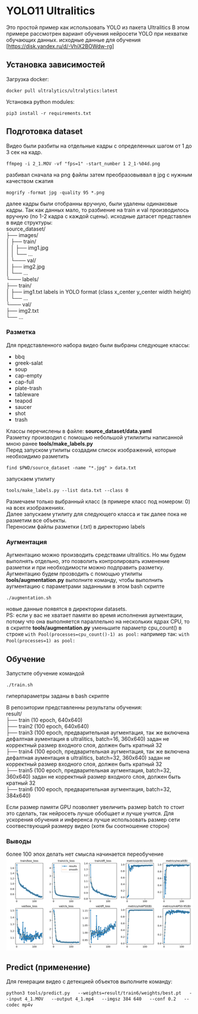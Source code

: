 # YOLO11 Ultralitics
Это простой пример как использовать YOLO из пакета Ultralitics
В этом примере рассмотрен вариант обучения нейросети YOLO при нехватке обучающих данных.
исходные данные для обучения [https://disk.yandex.ru/d/-VhiX2BOWdw-rg]

## Установка зависимостей
Загрузка docker:
```
docker pull ultralytics/ultralytics:latest
```
Установка python modules:
```
pip3 install -r requirements.txt
```

## Подготовка dataset
Видео были разбиты на отдельные кадры с определенных шагом от 1 до 3 сек на кадр.

```
ffmpeg -i 2_1.MOV -vf "fps=1" -start_number 1 2_1-%04d.png
```
разбивал сначала на png файлы
затем преобразовыввал в jpg с нужным качеством сжатия
```
mogrify -format jpg -quality 95 *.png
```

далее кадры были отобранны вручную, были удалены одинаковые кадры.
Так как данных мало, то разбиение на train и val производилось вручную (по 1-2 кадра с каждой сцены).
исходные датасет представлен в виде структуры:</br>
source_dataset/</br>
├── images/</br>
│   ├── train/</br>
│   │   ├── img1.jpg</br>
│   │   └── ...</br>
│   └─── val/</br>
│       ├── img2.jpg</br>
│       └── ...</br>
└─── labels/</br>
    ├── train/</br>
    │   ├── img1.txt    labels in YOLO format (class x_center y_center width height)</br>
    │   └── ...</br>
    └─── val/</br>
        ├── img2.txt</br>
        └── ...</br>

### Разметка
Для представленного набора видео были выбраны следующие классы:
  - bbq
  - greek-salat
  - soup
  - cap-empty
  - cap-full
  - plate-trash
  - tableware
  - teapod
  - saucer
  - shot
  - trash

Классы перечислены в файле: **source_dataset/data.yaml** </br>
Разметку производил с помощью небольшой утилилиты написанной мною ранее **tools/make_labels.py**</br>
Перед запуском утилиты создадим список изображений, которые необхоидимо разметить
```
find $PWD/source_dataset -name "*.jpg" > data.txt
```
запускаем утилиту
```
tools/make_labels.py --list data.txt --class 0
```
Размечаем только выбранный класс (в примере класс под номером: 0) на всех изображениях.</br>
Далее запускаем утилиту для следующего класса и так далее пока не разметим все объекты.</br>
Переносим файлы разметки (.txt) в директорию labels</br>

### Аугментация
Аугментацию можно производить средствами ultralitics.
Но мы будем выполнять отдельно, это позволить контролировать изменение разметки и при необходимости можно подправить разметку.
Аугментацию будем прозводить с помощью утилиты **tools/augmentation.py**
выполните команду, чтобы выполнить аугментацию с параметрами заданными в этом bash скрипте
```
./augmentation.sh
```
новые данные появятся в директории datasets.</br>
PS: если у вас не хватает памяти во время исполнения аугментации, потому что она выполняется параллельно на нескольких ядрах CPU, то в скрипте **tools/augmentation.py** уменьшите параметр cpu_count() в строке ```with Pool(processes=cpu_count()-1) as pool:``` например так: ```with Pool(processes=1) as pool:```


## Обучение
Запустите обучение командой 
```
./train.sh
```
гиперпараметры заданы в bash скрипте

В репозитории представленны результаты обучения:</br>
result/</br>
├── train  (10  epoch, 640x640)</br>
├── train2 (100 epoch, 640x640)</br>
├── train3 (100 epoch, предварительная аугментация, так же включена дефалтная аументация в ultralitics, batch=16, 360x640) задан не корректный размер входного слоя, должен быть кратный 32</br>
├── train4 (100 epoch, предварительная аугментация, так же включена дефалтная аументация в ultralitics, batch=32, 360x640) задан не корректный размер входного слоя, должен быть кратный 32</br>
├── train5 (100 epoch, предварительная аугментация, batch=32, 360x640) задан не корректный размер входного слоя, должен быть кратный 32</br>
├── train6 (100 epoch, предварительная аугментация, batch=32, 384x640)</br>

Если размер памяти GPU позволяет увеличить размер batch то стоит это сделать, так нейросеть лучше обобщает и лучше учится.
Для ускорения обучения и инференса лучше использовать размер сети соотвествующий размеру видео (хотя бы соотношение сторон)


### Выводы
более 100 эпох делать нет смысла начинается переобучение 
![loss](result/train7/results.png)

## Predict (применение)
Для генерации видео с детекцией объектов выполните команду:
```
python3 tools/predict.py   --weights=result/train6/weights/best.pt   --input 4_1.MOV   --output 4_1.mp4   --imgsz 384 640   --conf 0.2   --codec mp4v
```



